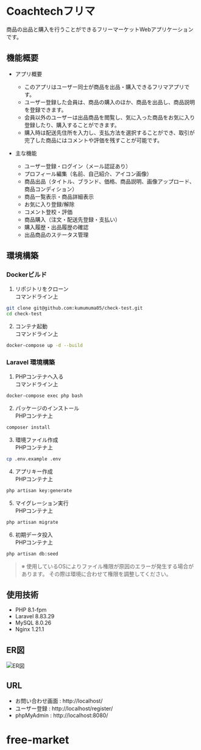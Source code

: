 # Coachtechフリマ

商品の出品と購入を行うことができるフリーマーケットWebアプリケーションです。

## 機能概要

- アプリ概要
  - このアプリはユーザー同士が商品を出品・購入できるフリマアプリです。
  - ユーザー登録した会員は、商品の購入のほか、商品を出品し、商品説明を登録できます。
  - 会員以外のユーザーは出品商品を閲覧し、気に入った商品をお気に入り登録したり、購入することができます。
  - 購入時は配送先住所を入力し、支払方法を選択することができ、取引が完了した商品にはコメントや評価を残すことが可能です。

- 主な機能
  - ユーザー登録・ログイン（メール認証あり）
  - プロフィール編集（名前、自己紹介、アイコン画像）
  - 商品出品（タイトル、ブランド、価格、商品説明、画像アップロード、商品コンディション）
  - 商品一覧表示・商品詳細表示
  - お気に入り登録/解除
  - コメント登校・評価
  - 商品購入（注文・配送先登録・支払い）
  - 購入履歴・出品履歴の確認
  - 出品商品のステータス管理
  
## 環境構築

### Dockerビルド
1. リポジトリをクローン  
コマンドライン上
```bash
git clone git@github.com:kumumuma05/check-test.git
cd check-test
```
2. コンテナ起動  
コマンドライン上
```bash
docker-compose up -d --build
```

### Laravel 環境構築
1. PHPコンテナへ入る  
コマンドライン上
```bash
docker-compose exec php bash
```
2. パッケージのインストール  
PHPコンテナ上
```bash
composer install
```
3. 環境ファイル作成  
PHPコンテナ上
```bash
cp .env.example .env
```
4. アプリキー作成  
PHPコンテナ上
```bash
php artisan key:generate
```
5. マイグレーション実行  
PHPコンテナ上
```bash
php artisan migrate
```
6. 初期データ投入  
PHPコンテナ上
```bash
php artisan db:seed
```

> ※ 使用しているOSによりファイル権限が原因のエラーが発生する場合があります。
>その際は環境に合わせて権限を調整してください。

## 使用技術

- PHP 8.1-fpm  
- Laravel 8.83.29  
- MySQL 8.0.26  
- Nginx 1.21.1  

## ER図

![ER図](./erd.png)

## URL

- お問い合わせ画面 : http://localhost/  
- ユーザー登録 : http://localhost/register/  
- phpMyAdmin : http://localhost:8080/  
# free-market
